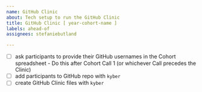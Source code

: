 ```yaml
---
name: GitHub Clinic
about: Tech setup to run the GitHub Clinic
title: GitHub Clinic [ year-cohort-name ]
labels: ahead-of
assignees: stefaniebutland

---
```


-   [ ] ask participants to provide their GitHub usernames in the Cohort spreadsheet - Do this after Cohort Call 1 (or whichever Call precedes the Clinic)
-   [ ] add participants to GitHub repo with `kyber` 
-   [ ] create GitHub Clinic files with `kyber`
